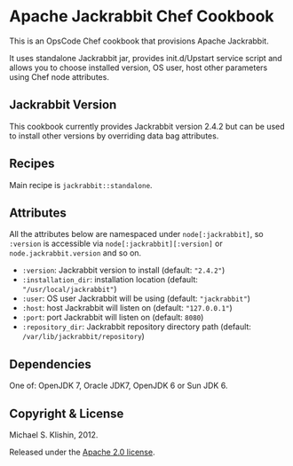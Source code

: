 # Apache Jackrabbit Chef Cookbook

This is an OpsCode Chef cookbook that provisions Apache Jackrabbit.

It uses standalone Jackrabbit jar, provides init.d/Upstart service script and allows you to
choose installed version, OS user, host other parameters using Chef node attributes.


## Jackrabbit Version

This cookbook currently provides Jackrabbit version 2.4.2 but can be used
to install other versions by overriding data bag attributes.


## Recipes

Main recipe is `jackrabbit::standalone`.


## Attributes

All the attributes below are namespaced under `node[:jackrabbit]`, so `:version` is accessible
via `node[:jackrabbit][:version]` or `node.jackrabbit.version` and so on.

* `:version`: Jackrabbit version to install (default: `"2.4.2"`)
* `:installation_dir`: installation location (default: `"/usr/local/jackrabbit"`)
* `:user`: OS user Jackrabbit will be using (default: `"jackrabbit"`)
* `:host`: host Jackrabbit will listen on (default: `"127.0.0.1"`)
* `:port`: port Jackrabbit will listen on (default: `8080`)
* `:repository_dir`: Jackrabbit repository directory path (default: `/var/lib/jackrabbit/repository`)


## Dependencies

One of: OpenJDK 7, Oracle JDK7, OpenJDK 6 or Sun JDK 6.


## Copyright & License

Michael S. Klishin, 2012.

Released under the [Apache 2.0 license](http://www.apache.org/licenses/LICENSE-2.0.html).
